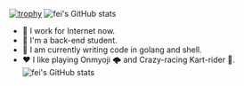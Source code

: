 [![trophy](https://github-profile-trophy.vercel.app/?username=Stevent-fei&rank=SECRET,SSS,SS,S,A,AA,AAA,B&column=3&no-bg=true)](https://github.com/bxy4543/github-profile-trophy)
![fei's GitHub stats](https://github-readme-stats.vercel.app/api?username=Stevent-fei&show_icons=true&theme=dark&count_private=true)
* 🔭 I work for Internet now.
* 🌱 I'm a back-end student.
* 🤔 I am currently writing code in golang and shell.
* ❤️ I like playing Onmyoji 🌩 and Crazy-racing Kart-rider 🚗.![fei's GitHub stats](https://camo.githubusercontent.com/d5d230c9430fb5a59816746dca3536072a4699cfe16941b44a0eff9cc273c6be/68747470733a2f2f706963322e7a68696d672e636f6d2f76322d32383032303030336434613439336337386438323032626136633335663137395f622e77656270)
